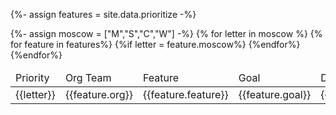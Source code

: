{%- assign features = site.data.prioritize -%}

<table>
    <thead>
        <td>Priority</td>
        <td>Org Team</td>
        <td>Feature</td>
        <td>Goal</td>
        <td>Deadline</td>
    </thead>
    <tbody>
        {%- assign moscow = ["M","S","C","W"] -%}
        {% for letter in moscow %}
            {% for feature in features%}
                {%if letter = feature.moscow%}
                <tr>
                    <td>{{letter}}</td>
                    <td>
                        {{feature.org}}
                    </td>
                    <td>
                        {{feature.feature}}
                    </td>
                    <td>
                        {{feature.goal}}
                    </td>
                    <td>
                        {{feature.deadline}}
                    </td>
                </tr>
            {%endfor%}
        {%endfor%}
    </tbody>
</table>